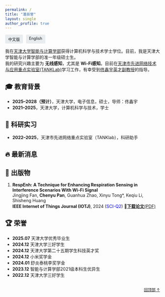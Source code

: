 ```yaml
---
permalink: /
title: "潘辰誉"
layout: single
author_profile: true
---
```


<!-- 语言切换按钮 -->
<div style="display: flex; justify-content: flex-start; gap: 10px; margin: 0.2em 0 0.5em;">
  <a href="/PCY.github.io/" style="font-size: 0.9em; text-decoration: none; padding: 5px 10px; background: #e9ecef; border-radius: 4px;">中文版</a>
  <a href="/PCY.github.io/en/" style="font-size: 0.9em; text-decoration: none; padding: 5px 10px; background: #e9ecef; border-radius: 4px;">English</a>
</div>

<!-- 个人简介 -->
<span id="about-me"></span>
我在[天津大学智能与计算学部](https://cic.tju.edu.cn/)获得计算机科学与技术学士学位。目前，我是天津大学智能与计算学部的准一年级硕士生。  
我的研究兴趣主要为 **无线感知**，尤其是 **Wi-Fi感知**。目前在[天津市先进网络技术与应用重点实验室(TANKLab)](http://tj.teacher.360eol.com/teacherBasic/preview?teacherId=12111)学习工作，有幸受到[佟鑫宇英才副教授](https://cic.tju.edu.cn/faculty/tongxinyu/index.html)的指导。



<!-- 教育背景 -->
## <span id="education">🎓 教育背景</span>
- **2025–2028（预计）**，天津大学，电子信息，硕士，导师：佟鑫宇  
- **2021–2025**，天津大学，计算机科学与技术，学士



<!-- 科研实习 -->
## <span id="research">🔬 科研实习</span>
- **2022–2025**，天津市先进网络重点实验室（TANKlab），科研助手  



<!-- 最新消息 -->
## <span id="news">🔥 最新消息</span>



<!-- 出版物 -->
## <span id="publications">📝 出版物</span>
1. **RespEnh: A Technique for Enhancing Respiration Sensing in Interference Scenarios With Wi-Fi Signal**  
   Jingjing Fan, **Chenyu Pan**, Guanhua Zhao, Xinyu Tong*, Keqiu Li, Shisheng Huang  
   **IEEE Internet of Things Journal (IOTJ)**, 2024 (<font color="blue">SCI-Q2</font>) 📄[**下载论文**(PDF)](/files/RespEnh_A_Technique_for_Enhancing_Respiration_Sensing_in_Interference_Scenarios_With_Wi-Fi_Signal.pdf)


<!-- 荣誉 -->
## <span id="awards">🏆 荣誉</span>
- **2025.07** 天津大学优秀毕业生
- **2024.12** 天津大学三好学生
- **2024.12** 天津大学第二十五期学生科技英才奖
- **2024.12** 小米奖学金
- **2024.01** 舒炎泰桃李奖学金
- **2023.12** 智能与计算学部2021级本科生优异生
- **2022.12** 天津大学三好学生



<div style="text-align: right; margin-top: 2em;">
  <a href="#about-me" style="font-size: 0.9em;">回顶部 ↑</a>
</div>